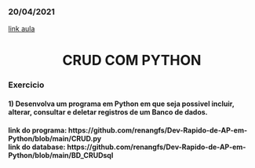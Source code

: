<h3> 20/04/2021</h3>

<a href="https://liveestacio.sharepoint.com/sites/team_3681950/Shared%20Documents/Forms/AllItems.aspx?id=%2Fsites%2Fteam%5F3681950%2FShared%20Documents%2FGeneral%2FRecordings%2FReuni%C3%A3o%20em%20%5FGeral%5F%2D20210420%5F080130%2DGrava%C3%A7%C3%A3o%20de%20Reuni%C3%A3o%2Emp4&parent=%2Fsites%2Fteam%5F3681950%2FShared%20Documents%2FGeneral%2FRecordings">link aula</a>
<h1 align="center">CRUD COM PYTHON</h1>
<h3>Exercicio</h3>
<h4>1) Desenvolva um programa em Python em que seja possivel incluir, alterar, consultar e deletar registros de um Banco de dados.</h4>
  
<h4>link do programa: https://github.com/renangfs/Dev-Rapido-de-AP-em-Python/blob/main/CRUD.py<br>
link do database: https://github.com/renangfs/Dev-Rapido-de-AP-em-Python/blob/main/BD_CRUDsql</h4>
